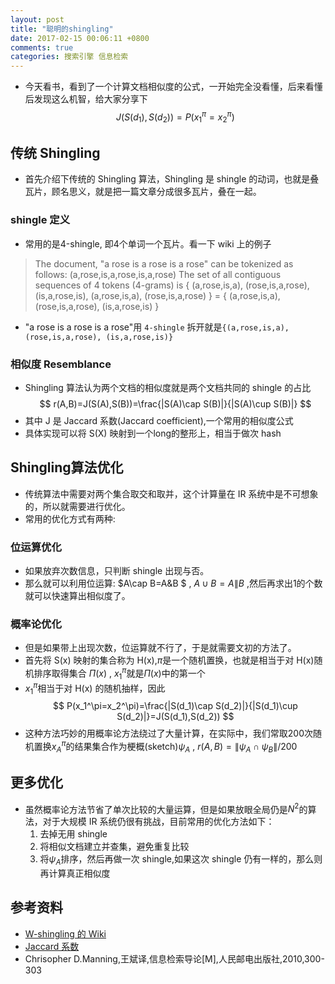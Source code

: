 ```yaml
---
layout: post
title: "聪明的shingling"
date: 2017-02-15 00:06:11 +0800
comments: true
categories: 搜索引擎 信息检索
---
```

+ 今天看书，看到了一个计算文档相似度的公式，一开始完全没看懂，后来看懂后发现这么机智，给大家分享下
$$
J(S(d_1),S(d_2))=P(x_1^\pi=x_2^\pi)
$$

## 传统 Shingling
+ 首先介绍下传统的 Shingling 算法，Shingling 是 shingle 的动词，也就是叠瓦片，顾名思义，就是把一篇文章分成很多瓦片，叠在一起。
<!--more-->

### shingle 定义
+ 常用的是4-shingle, 即4个单词一个瓦片。看一下 wiki 上的例子
>The document, "a rose is a rose is a rose" can be tokenized as follows:
(a,rose,is,a,rose,is,a,rose)
The set of all contiguous sequences of 4 tokens (4-grams) is
{ (a,rose,is,a), (rose,is,a,rose), (is,a,rose,is), (a,rose,is,a), (rose,is,a,rose) } = { (a,rose,is,a), (rose,is,a,rose), (is,a,rose,is) }
+ "a rose is a rose is a rose"用 `4-shingle` 拆开就是`{(a,rose,is,a), (rose,is,a,rose), (is,a,rose,is)}`

### 相似度 Resemblance
+ Shingling 算法认为两个文档的相似度就是两个文档共同的 shingle 的占比 
$$
  r(A,B)=J(S(A),S(B))=\frac{|S(A)\cap S(B)|}{|S(A)\cup S(B)|}
$$
+ 其中 J 是 Jaccard 系数(Jaccard coefficient),一个常用的相似度公式
+ 具体实现可以将 S(X) 映射到一个long的整形上，相当于做次 hash

## Shingling算法优化
+ 传统算法中需要对两个集合取交和取并，这个计算量在 IR 系统中是不可想象的，所以就需要进行优化。
+ 常用的优化方式有两种:

### 位运算优化
+ 如果放弃次数信息，只判断 shingle 出现与否。
+ 那么就可以利用位运算: $A\cap B=A\&B $ , $A \cup B = A \| B$   ,然后再求出1的个数就可以快速算出相似度了。

### 概率论优化
+ 但是如果带上出现次数，位运算就不行了，于是就需要文初的方法了。
+ 首先将 S(x) 映射的集合称为 H(x),$\pi$是一个随机置换，也就是相当于对 H(x)随机排序取得集合 $\Pi(x)$ , $x_1^\pi$就是$\Pi(x)$中的第一个
+ $x_1^\pi$相当于对 H(x) 的随机抽样，因此
$$
P(x_1^\pi=x_2^\pi)=\frac{|S(d_1)\cap S(d_2)|}{|S(d_1)\cup S(d_2)|}=J(S(d_1),S(d_2))
$$
+ 这种方法巧妙的用概率论方法绕过了大量计算，在实际中，我们常取200次随机置换$x_A^\pi$的结果集合作为梗概(sketch)$\psi_A$ , $r(A,B)=\|\psi_A \cap \psi_B\|/200$

## 更多优化
+ 虽然概率论方法节省了单次比较的大量运算，但是如果放眼全局仍是$N^2$的算法，对于大规模 IR 系统仍很有挑战，目前常用的优化方法如下：
  1. 去掉无用 shingle
  2. 将相似文档建立并查集，避免重复比较
  3. 将$\psi_A$排序，然后再做一次 shingle,如果这次 shingle 仍有一样的，那么则再计算真正相似度

## 参考资料
+ [W-shingling 的 Wiki](https://en.wikipedia.org/wiki/W-shingling)
+ [Jaccard 系数](https://en.wikipedia.org/wiki/Jaccard_index)
+ Chrisopher D.Manning,王斌译,信息检索导论[M],人民邮电出版社,2010,300-303


